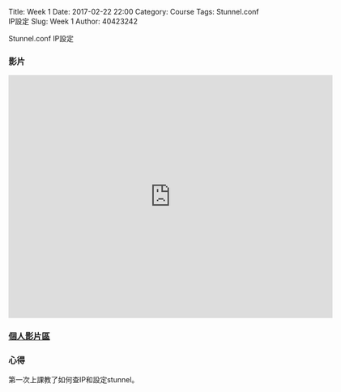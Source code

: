 Title: Week 1
Date: 2017-02-22 22:00
Category: Course
Tags: Stunnel.conf IP設定
Slug: Week 1
Author: 40423242


Stunnel.conf IP設定



<h3>影片</h3>

<iframe src="https://player.vimeo.com/video/214818832" width="640" height="480" frameborder="0" webkitallowfullscreen mozallowfullscreen allowfullscreen></iframe>


<h3><a href="https://vimeo.com/user60353473">個人影片區</a></h3>




<h3>心得</h3>
<p>第一次上課教了如何查IP和設定stunnel。<p>